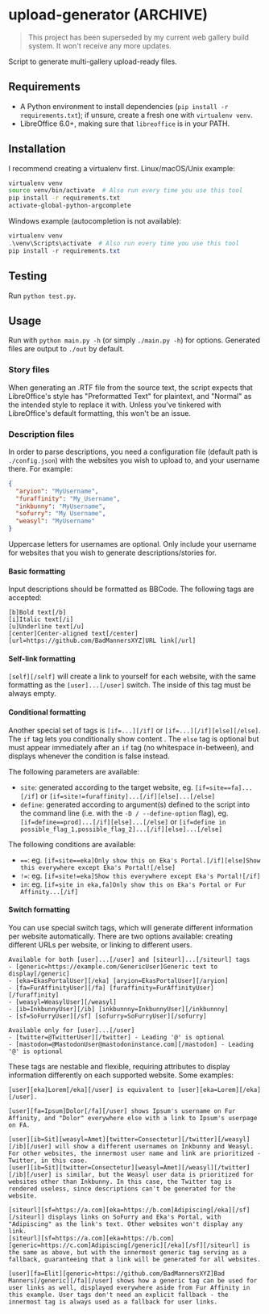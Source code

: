 # upload-generator (ARCHIVE)

> This project has been superseded by my current web gallery build system. It won't receive any more updates.

Script to generate multi-gallery upload-ready files.

## Requirements

- A Python environment to install dependencies (`pip install -r requirements.txt`); if unsure, create a fresh one with `virtualenv venv`.
- LibreOffice 6.0+, making sure that `libreoffice` is in your PATH.

## Installation

I recommend creating a virtualenv first. Linux/macOS/Unix example:

```sh
virtualenv venv
source venv/bin/activate  # Also run every time you use this tool
pip install -r requirements.txt
activate-global-python-argcomplete
```

Windows example (autocompletion is not available):

```powershell
virtualenv venv
.\venv\Scripts\activate  # Also run every time you use this tool
pip install -r requirements.txt
```

## Testing

Run `python test.py`.

## Usage

Run with `python main.py -h` (or simply `./main.py -h`) for options. Generated files are output to `./out` by default.

### Story files

When generating an .RTF file from the source text, the script expects that LibreOffice's style has "Preformatted Text" for plaintext, and "Normal" as the intended style to replace it with. Unless you've tinkered with LibreOffice's default formatting, this won't be an issue.

### Description files

In order to parse descriptions, you need a configuration file (default path is `./config.json`) with the websites you wish to upload to, and your username there. For example:

```json
{
  "aryion": "MyUsername",
  "furaffinity": "My_Username",
  "inkbunny": "MyUsername",
  "sofurry": "My Username",
  "weasyl": "MyUsername"
}
```

Uppercase letters for usernames are optional. Only include your username for websites that you wish to generate descriptions/stories for.

#### Basic formatting

Input descriptions should be formatted as BBCode. The following tags are accepted:

```bbcode
[b]Bold text[/b]
[i]Italic text[/i]
[u]Underline text[/u]
[center]Center-aligned text[/center]
[url=https://github.com/BadMannersXYZ]URL link[/url]
```

#### Self-link formatting

`[self][/self]` will create a link to yourself for each website, with the same formatting as the `[user]...[/user]` switch. The inside of this tag must be always empty.

#### Conditional formatting

Another special set of tags is `[if=...][/if]` or `[if=...][/if][else][/else]`. The `if` tag lets you conditionally show content . The `else` tag is optional but must appear immediately after an `if` tag (no whitespace in-between), and displays whenever the condition is false instead.

The following parameters are available:

- `site`: generated according to the target website, eg. `[if=site==fa]...[/if]` or `[if=site!=furaffinity]...[/if][else]...[/else]`
- `define`: generated according to argument(s) defined to the script into the command line (i.e. with the `-D / --define-option` flag), eg. `[if=define==prod]...[/if][else]...[/else]` or `[if=define in possible_flag_1,possible_flag_2]...[/if][else]...[/else]`

The following conditions are available:

- `==`: eg. `[if=site==eka]Only show this on Eka's Portal.[/if][else]Show this everywhere except Eka's Portal![/else]`
- `!=`: eg. `[if=site!=eka]Show this everywhere except Eka's Portal![/if]`
- ` in `: eg. `[if=site in eka,fa]Only show this on Eka's Portal or Fur Affinity...[/if]`

#### Switch formatting

You can use special switch tags, which will generate different information per website automatically. There are two options available: creating different URLs per website, or linking to different users.

```bbcode
Available for both [user]...[/user] and [siteurl]...[/siteurl] tags
- [generic=https://example.com/GenericUser]Generic text to display[/generic]
- [eka=EkasPortalUser][/eka] [aryion=EkasPortalUser][/aryion]
- [fa=FurAffinityUser][/fa] [furaffinity=FurAffinityUser][/furaffinity]
- [weasyl=WeasylUser][/weasyl]
- [ib=InkbunnyUser][/ib] [inkbunnny=InkbunnyUser][/inkbunnny]
- [sf=SoFurryUser][/sf] [sofurry=SoFurryUser][/sofurry]

Available only for [user]...[/user]
- [twitter=@TwitterUser][/twitter] - Leading '@' is optional
- [mastodon=@MastodonUser@mastodoninstance.com][/mastodon] - Leading '@' is optional
```

These tags are nestable and flexible, requiring attributes to display information differently on each supported website. Some examples:

```bbcode
[user][eka]Lorem[/eka][/user] is equivalent to [user][eka=Lorem][/eka][/user].

[user][fa=Ipsum]Dolor[/fa][/user] shows Ipsum's username on Fur Affinity, and "Dolor" everywhere else with a link to Ipsum's userpage on FA.

[user][ib=Sit][weasyl=Amet][twitter=Consectetur][/twitter][/weasyl][/ib][/user] will show a different usernames on Inkbunny and Weasyl. For other websites, the innermost user name and link are prioritized - Twitter, in this case.
[user][ib=Sit][twitter=Consectetur][weasyl=Amet][/weasyl][/twitter][/ib][/user] is similar, but the Weasyl user data is prioritized for websites other than Inkbunny. In this case, the Twitter tag is rendered useless, since descriptions can't be generated for the website.

[siteurl][sf=https://a.com][eka=https://b.com]Adipiscing[/eka][/sf][/siteurl] displays links on SoFurry and Eka's Portal, with "Adipiscing" as the link's text. Other websites won't display any link.
[siteurl][sf=https://a.com][eka=https://b.com][generic=https://c.com]Adipiscing[/generic][/eka][/sf][/siteurl] is the same as above, but with the innermost generic tag serving as a fallback, guaranteeing that a link will be generated for all websites.

[user][fa=Elit][generic=https://github.com/BadMannersXYZ]Bad Manners[/generic][/fa][/user] shows how a generic tag can be used for user links as well, displayed everywhere aside from Fur Affinity in this example. User tags don't need an explicit fallback - the innermost tag is always used as a fallback for user links.
```

